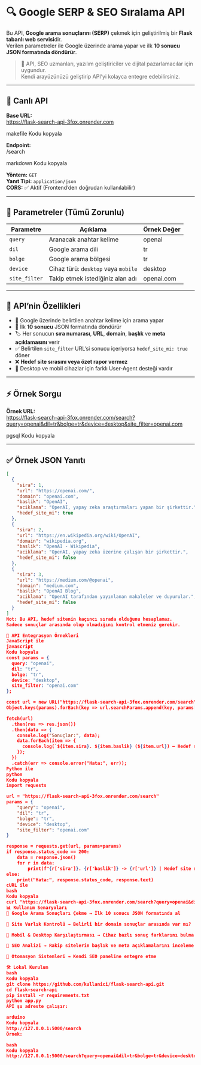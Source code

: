 # 🔍 Google SERP & SEO Sıralama API

Bu API, **Google arama sonuçlarını (SERP)** çekmek için geliştirilmiş bir **Flask tabanlı web servisi**dir.  
Verilen parametreler ile Google üzerinde arama yapar ve ilk **10 sonucu JSON formatında döndürür**.  

> 📌 API, SEO uzmanları, yazılım geliştiriciler ve dijital pazarlamacılar için uygundur.  
> Kendi arayüzünüzü geliştirip API’yi kolayca entegre edebilirsiniz.

---

## 🚀 Canlı API

**Base URL:**  
https://flask-search-api-3fox.onrender.com

makefile
Kodu kopyala

**Endpoint:**  
/search

markdown
Kodu kopyala

**Yöntem:** `GET`  
**Yanıt Tipi:** `application/json`  
**CORS:** ✅ Aktif (Frontend’den doğrudan kullanılabilir)

---

## 📌 Parametreler (Tümü Zorunlu)

| Parametre      | Açıklama                                | Örnek Değer    |
|---------------|---------------------------------------|---------------|
| `query`       | Aranacak anahtar kelime               | openai        |
| `dil`         | Google arama dili                     | tr            |
| `bolge`       | Google arama bölgesi                  | tr            |
| `device`      | Cihaz türü: `desktop` veya `mobile`   | desktop       |
| `site_filter` | Takip etmek istediğiniz alan adı      | openai.com    |

---

## 🎯 API’nin Özellikleri

- 🔎 Google üzerinde belirtilen anahtar kelime için arama yapar  
- 📌 İlk **10 sonucu** JSON formatında döndürür  
- 🏷️ Her sonucun **sıra numarası**, **URL**, **domain**, **başlık** ve **meta açıklamasını** verir  
- ✅ Belirtilen `site_filter` URL’si sonucu içeriyorsa `hedef_site_mi: true` döner  
- ❌ **Hedef site sırasını veya özet rapor vermez**  
- 📱 Desktop ve mobil cihazlar için farklı User-Agent desteği vardır  

---

## ⚡ Örnek Sorgu

**Örnek URL:**  
https://flask-search-api-3fox.onrender.com/search?query=openai&dil=tr&bolge=tr&device=desktop&site_filter=openai.com

pgsql
Kodu kopyala

---

## ✅ Örnek JSON Yanıtı

```json
[
  {
    "sira": 1,
    "url": "https://openai.com/",
    "domain": "openai.com",
    "baslik": "OpenAI",
    "aciklama": "OpenAI, yapay zeka araştırmaları yapan bir şirkettir.",
    "hedef_site_mi": true
  },
  {
    "sira": 2,
    "url": "https://en.wikipedia.org/wiki/OpenAI",
    "domain": "wikipedia.org",
    "baslik": "OpenAI - Wikipedia",
    "aciklama": "OpenAI, yapay zeka üzerine çalışan bir şirkettir.",
    "hedef_site_mi": false
  },
  {
    "sira": 3,
    "url": "https://medium.com/@openai",
    "domain": "medium.com",
    "baslik": "OpenAI Blog",
    "aciklama": "OpenAI tarafından yayınlanan makaleler ve duyurular.",
    "hedef_site_mi": false
  }
]
Not: Bu API, hedef sitenin kaçıncı sırada olduğunu hesaplamaz.
Sadece sonuçlar arasında olup olmadığını kontrol etmeniz gerekir.

🧩 API Entegrasyon Örnekleri
JavaScript ile
javascript
Kodu kopyala
const params = {
  query: "openai",
  dil: "tr",
  bolge: "tr",
  device: "desktop",
  site_filter: "openai.com"
};

const url = new URL("https://flask-search-api-3fox.onrender.com/search");
Object.keys(params).forEach(key => url.searchParams.append(key, params[key]));

fetch(url)
  .then(res => res.json())
  .then(data => {
    console.log("Sonuçlar:", data);
    data.forEach(item => {
      console.log(`${item.sira}. ${item.baslik} (${item.url}) — Hedef site mi? ${item.hedef_site_mi}`);
    });
  })
  .catch(err => console.error("Hata:", err));
Python ile
python
Kodu kopyala
import requests

url = "https://flask-search-api-3fox.onrender.com/search"
params = {
    "query": "openai",
    "dil": "tr",
    "bolge": "tr",
    "device": "desktop",
    "site_filter": "openai.com"
}

response = requests.get(url, params=params)
if response.status_code == 200:
    data = response.json()
    for r in data:
        print(f"{r['sira']}. {r['baslik']} -> {r['url']} | Hedef site mi? {r['hedef_site_mi']}")
else:
    print("Hata:", response.status_code, response.text)
cURL ile
bash
Kodu kopyala
curl "https://flask-search-api-3fox.onrender.com/search?query=openai&dil=tr&bolge=tr&device=desktop&site_filter=openai.com"
📊 Kullanım Senaryoları
🔹 Google Arama Sonuçları Çekme → İlk 10 sonucu JSON formatında al

🔹 Site Varlık Kontrolü → Belirli bir domain sonuçlar arasında var mı?

🔹 Mobil & Desktop Karşılaştırması → Cihaz bazlı sonuç farklarını bulma

🔹 SEO Analizi → Rakip sitelerin başlık ve meta açıklamalarını inceleme

🔹 Otomasyon Sistemleri → Kendi SEO paneline entegre etme

🛠 Lokal Kurulum
bash
Kodu kopyala
git clone https://github.com/kullanici/flask-search-api.git
cd flask-search-api
pip install -r requirements.txt
python app.py
API şu adreste çalışır:

arduino
Kodu kopyala
http://127.0.0.1:5000/search
Örnek:

bash
Kodu kopyala
http://127.0.0.1:5000/search?query=openai&dil=tr&bolge=tr&device=desktop&site_filter=openai.com